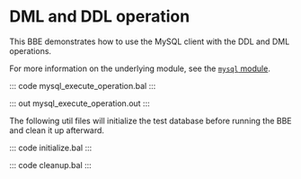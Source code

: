 # DML and DDL operation

This BBE demonstrates how to use the MySQL client with the DDL and  DML operations. 

For more information on the underlying module, see the [`mysql` module](https://lib.ballerina.io/ballerinax/mysql/latest/).

::: code mysql_execute_operation.bal :::

::: out mysql_execute_operation.out :::

The following util files will initialize the test database before running the BBE and clean it up afterward.

::: code initialize.bal :::

::: code cleanup.bal :::

